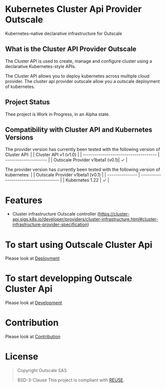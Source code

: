 # Kubernetes Cluster Api Provider Outscale

Kubernetes-native declarative infrastructure for Outscale

## What is the Cluster API Provider Outscale

The Cluster API is used to create, manage and configure cluster using a declarative Kubernetes-style APIs.

The Cluster API allows you to deploy kubernetes across multiple cloud provider. The cluster api provider outscale allow you a outscale deployment of kubernetes.

## Project Status
 
Thee project is Work in Progress,  in an Alpha state.


## Compatibility with Cluster API and Kubernetes Versions

The provider version has currently been tested with the following version of Cluster API:
|                                       | Cluster API v1 (v1.0) |
| ------------------------------------- | --------------------- |
| Outscale Provider v1beta1       (v0.1)| ✓                     |

The provider version has currently been tested with the following version of kubernetes:
|                 | Outscale Provider v1beta1 (v0.1) |
| --------------- | ------------------------------------- |
| Kubernetes 1.22 |  ✓                                    | 

# Features

- Cluster infrastructure Outscale controller (https://cluster-api.sigs.k8s.io/developer/providers/cluster-infrastructure.html#cluster-infrastructure-provider-specification)

# To start using Outscale Cluster Api
Please look at [Deployment](https://github.com/outscale-vbr/cluster-api-provider-outscale/blob/cluster/docs/deploy.md)

# To start developping Outscale Cluster Api
Please look at [Development](https://github.com/outscale-vbr/cluster-api-provider-outscale/blob/cluster/docs/develop.md)

# Contribution
Please look at [Contribution](https://github.com/outscale-vbr/cluster-api-provider-outscale/blob/cluster/CONTRIBUTION.md)

# License

> Copyright Outscale SAS
>
> BSD-3-Clause
This project is compliant with [REUSE](https://reuse.software/).
